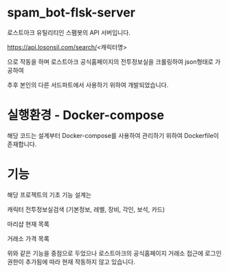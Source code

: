 # spam_bot-flsk-server

로스트아크 유틸리티인 스팸봇의 API 서버입니다.

https://api.losonsil.com/search/<캐릭터명>

으로 작동을 하며 로스트아크 공식홈페이지의 전투정보실을 크롤링하여 json형태로 가공하여 

추후 본인의 다른 서드파트에서 사용하기 위하여 개발되었습니다.

# 실행환경 - Docker-compose

해당 코드는 설계부터 Docker-compose를 사용하여 관리하기 위하여 Dockerfile이 존재합니다.

# 기능

해당 프로젝트의 기초 기능 설계는

캐릭터 전투정보실검색 (기본정보, 레벨, 장비, 각인, 보석, 카드)

마리샵 현재 목록

거래소 가격 목록

위와 같은 기능을 중점으로 두었으나 로스트아크의 공식홈페이지 거래소 접근에 로그인 권한이 추가됨에 따라 현재 작동하지 않고 있습니다.
